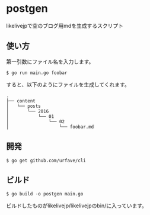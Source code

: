 # postgen

likelivejpで空のブログ用mdを生成するスクリプト

## 使い方

第一引数にファイル名を入力します。

```
$ go run main.go foobar
```

すると、以下のようにファイルを生成してくれます。

```
.
├── content
│   └── posts
│       └── 2016
│           └── 01
│               └── 02
│                   └── foobar.md
```

## 開発

```
$ go get github.com/urfave/cli
```

## ビルド

```
$ go build -o postgen main.go
```

ビルドしたものがlikelivejp/likelivejpのbin/に入っています。